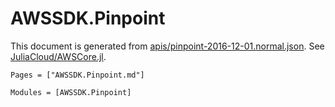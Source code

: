 # AWSSDK.Pinpoint



This document is generated from
[apis/pinpoint-2016-12-01.normal.json](https://github.com/aws/aws-sdk-js/blob/master/apis/pinpoint-2016-12-01.normal.json).
See [JuliaCloud/AWSCore.jl](https://github.com/JuliaCloud/AWSCore.jl).

```@index
Pages = ["AWSSDK.Pinpoint.md"]
```

```@autodocs
Modules = [AWSSDK.Pinpoint]
```
